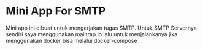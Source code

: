 # Mini App For SMTP

Mini app ini dibuat untuk mengerjakan tugas SMTP. Untuk SMTP Servernya sendiri saya menggunakan mailtrap.io lalu untuk menjalankanya jika menggunakan docker bisa melalui docker-compose

